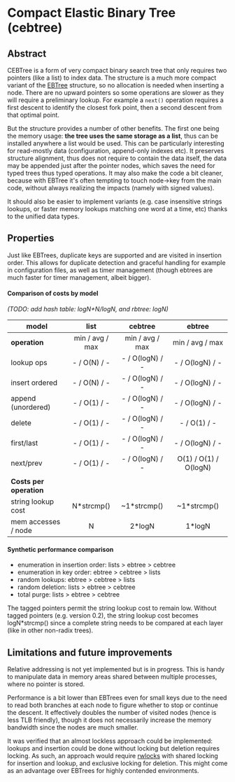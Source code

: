 # Compact Elastic Binary Tree (cebtree)

## Abstract

CEBTree is a form of very compact binary search tree that only requires two
pointers (like a list) to index data. The structure is a much more compact
variant of the [EBTree](https://github.com/wtarreau/ebtree) structure, so no
allocation is needed when inserting a node. There are no upward pointers so
some operations are slower as they will require a preliminary lookup. For
example a `next()` operation requires a first descent to identify the closest
fork point, then a second descent from that optimal point.

But the structure provides a number of other benefits. The first one being the
memory usage: **the tree uses the same storage as a list**, thus can be
installed anywhere a list would be used. This can be particularly interesting
for read-mostly data (configuration, append-only indexes etc). It preserves
structure alignment, thus does not require to contain the data itself, the data
may be appended just after the pointer nodes, which saves the need for typed
trees thus typed operations. It may also make the code a bit cleaner, because
with EBTree it's often tempting to touch node->key from the main code, without
always realizing the impacts (namely with signed values).

It should also be easier to implement variants (e.g. case insensitive strings
lookups, or faster memory lookups matching one word at a time, etc) thanks to
the unified data types.

## Properties

Just like EBTrees, duplicate keys are supported and are visited in insertion
order. This allows for duplicate detection and graceful handling for example
in configuration files, as well as timer management (though ebtrees are much
faster for timer management, albeit bigger).

#### Comparison of costs by model
_(TODO: add hash table: logN+N/logN, and rbtree: logN)_

|             model |      list       |     cebtree     |      ebtree       |
|-------------------|:---------------:|:---------------:|:-----------------:|
|__operation__      | min / avg / max | min / avg / max |  min / avg / max  |
|lookup ops         |  - / O(N) / -   | - / O(logN) / - |  - / O(logN) / -  |
|insert ordered     |  - / O(N) / -   | - / O(logN) / - |  - / O(logN) / -  |
|append (unordered) |  - / O(1) / -   | - / O(logN) / - |  - / O(logN) / -  |
|delete             |  - / O(1) / -   | - / O(logN) / - |  - /   O(1)  / -  |
|first/last         |  - / O(1) / -   | - / O(logN) / - |  - / O(logN) / -  |
|next/prev          |  - / O(1) / -   | - / O(logN) / - | O(1) / O(1) / O(logN) |
||
|__Costs per operation__|
|string lookup cost|    N*strcmp()    |  ~1*strcmp()    |    ~1*strcmp()    |
|mem accesses / node|       N         |    2*logN       |      1*logN       |

#### Synthetic performance comparison
- enumeration in insertion order: lists > ebtree > cebtree
- enumeration in key order: ebtree > cebtree > lists
- random lookups: ebtree > cebtree > lists
- random deletion: lists > ebtree > cebtree
- total purge: lists > ebtree > cebtree

The tagged pointers permit the string lookup cost to remain low. Without tagged
pointers (e.g. version 0.2), the string lookup cost becomes logN*strcmp() since
a complete string needs to be compared at each layer (like in other non-radix
trees).

## Limitations and future improvements

Relative addressing is not yet implemented but is in progress. This is handy to
manipulate data in memory areas shared between multiple processes, where no
pointer is stored.

Performance is a bit lower than EBTrees even for small keys due to the need to
read both branches at each node to figure whether to stop or continue the
descent. It effectively doubles the number of visited nodes (hence is less TLB
friendly), though it does not necessarily increase the memory bandwidth since
the nodes are much smaller.

It was verified that an almost lockless approach could be implemented: lookups
and insertion could be done without locking but deletion requires locking. As
such, an approach would require [rwlocks](https://github.com/wtarreau/plock)
with shared locking for insertion and lookup, and exclusive locking for
deletion. This might come as an advantage over EBTrees for highly contended
environments.
